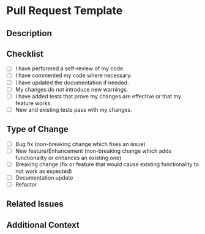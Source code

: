 # Pull Request Template

## Description

<!--
Provide a brief summary of the changes and the motivation behind them.
-->

## Checklist

<!--
Ensure all the following are checked:
-->

-   [ ] I have performed a self-review of my code.
-   [ ] I have commented my code where necessary.
-   [ ] I have updated the documentation if needed.
-   [ ] My changes do not introduce new warnings.
-   [ ] I have added tests that prove my changes are effective or that my feature works.
-   [ ] New and existing tests pass with my changes.

## Type of Change

<!--
Select the type of change your PR introduces (put an `x` in all that apply):-
-->

-   [ ] Bug fix (non-breaking change which fixes an issue)
-   [ ] New feature/Enhancement (non-breaking change which adds functionality or enhances an existing one)
-   [ ] Breaking change (fix or feature that would cause existing functionality to not work as expected)
-   [ ] Documentation update
-   [ ] Refactor

## Related Issues

<!--
Link any related issues (e.g., `closes #123`, `fixes #456`).
-->

## Additional Context

<!--
Add any other context or screenshots about the pull request here.
-->
